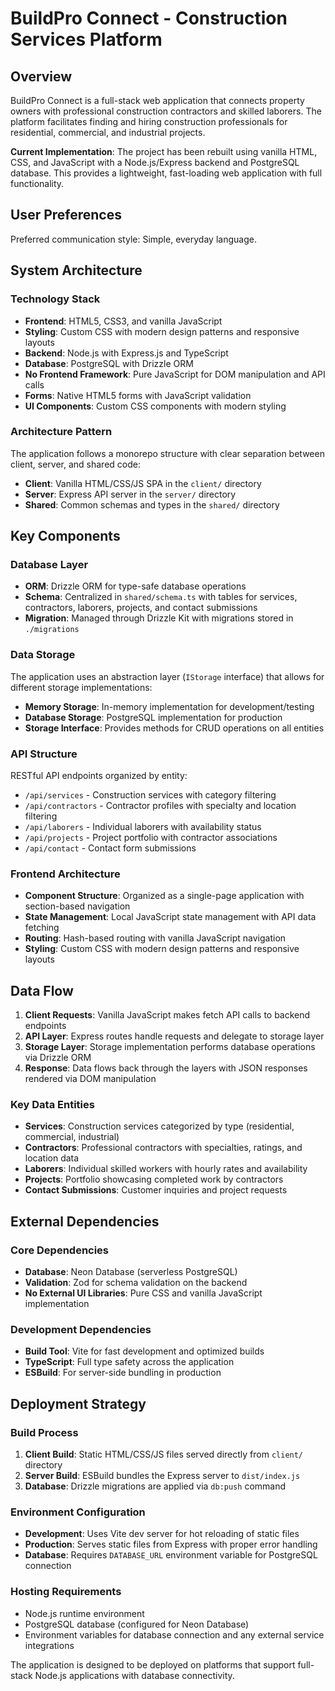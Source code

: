 # BuildPro Connect - Construction Services Platform

## Overview

BuildPro Connect is a full-stack web application that connects property owners with professional construction contractors and skilled laborers. The platform facilitates finding and hiring construction professionals for residential, commercial, and industrial projects.

**Current Implementation**: The project has been rebuilt using vanilla HTML, CSS, and JavaScript with a Node.js/Express backend and PostgreSQL database. This provides a lightweight, fast-loading web application with full functionality.

## User Preferences

Preferred communication style: Simple, everyday language.

## System Architecture

### Technology Stack
- **Frontend**: HTML5, CSS3, and vanilla JavaScript
- **Styling**: Custom CSS with modern design patterns and responsive layouts
- **Backend**: Node.js with Express.js and TypeScript
- **Database**: PostgreSQL with Drizzle ORM
- **No Frontend Framework**: Pure JavaScript for DOM manipulation and API calls
- **Forms**: Native HTML5 forms with JavaScript validation
- **UI Components**: Custom CSS components with modern styling

### Architecture Pattern
The application follows a monorepo structure with clear separation between client, server, and shared code:
- **Client**: Vanilla HTML/CSS/JS SPA in the `client/` directory
- **Server**: Express API server in the `server/` directory  
- **Shared**: Common schemas and types in the `shared/` directory

## Key Components

### Database Layer
- **ORM**: Drizzle ORM for type-safe database operations
- **Schema**: Centralized in `shared/schema.ts` with tables for services, contractors, laborers, projects, and contact submissions
- **Migration**: Managed through Drizzle Kit with migrations stored in `./migrations`

### Data Storage
The application uses an abstraction layer (`IStorage` interface) that allows for different storage implementations:
- **Memory Storage**: In-memory implementation for development/testing
- **Database Storage**: PostgreSQL implementation for production
- **Storage Interface**: Provides methods for CRUD operations on all entities

### API Structure
RESTful API endpoints organized by entity:
- `/api/services` - Construction services with category filtering
- `/api/contractors` - Contractor profiles with specialty and location filtering
- `/api/laborers` - Individual laborers with availability status
- `/api/projects` - Project portfolio with contractor associations
- `/api/contact` - Contact form submissions

### Frontend Architecture
- **Component Structure**: Organized as a single-page application with section-based navigation
- **State Management**: Local JavaScript state management with API data fetching
- **Routing**: Hash-based routing with vanilla JavaScript navigation
- **Styling**: Custom CSS with modern design patterns and responsive layouts

## Data Flow

1. **Client Requests**: Vanilla JavaScript makes fetch API calls to backend endpoints
2. **API Layer**: Express routes handle requests and delegate to storage layer
3. **Storage Layer**: Storage implementation performs database operations via Drizzle ORM
4. **Response**: Data flows back through the layers with JSON responses rendered via DOM manipulation

### Key Data Entities
- **Services**: Construction services categorized by type (residential, commercial, industrial)
- **Contractors**: Professional contractors with specialties, ratings, and location data
- **Laborers**: Individual skilled workers with hourly rates and availability
- **Projects**: Portfolio showcasing completed work by contractors
- **Contact Submissions**: Customer inquiries and project requests

## External Dependencies

### Core Dependencies
- **Database**: Neon Database (serverless PostgreSQL)
- **Validation**: Zod for schema validation on the backend
- **No External UI Libraries**: Pure CSS and vanilla JavaScript implementation

### Development Dependencies
- **Build Tool**: Vite for fast development and optimized builds
- **TypeScript**: Full type safety across the application
- **ESBuild**: For server-side bundling in production

## Deployment Strategy

### Build Process
1. **Client Build**: Static HTML/CSS/JS files served directly from `client/` directory
2. **Server Build**: ESBuild bundles the Express server to `dist/index.js`
3. **Database**: Drizzle migrations are applied via `db:push` command

### Environment Configuration
- **Development**: Uses Vite dev server for hot reloading of static files
- **Production**: Serves static files from Express with proper error handling
- **Database**: Requires `DATABASE_URL` environment variable for PostgreSQL connection

### Hosting Requirements
- Node.js runtime environment
- PostgreSQL database (configured for Neon Database)
- Environment variables for database connection and any external service integrations

The application is designed to be deployed on platforms that support full-stack Node.js applications with database connectivity.